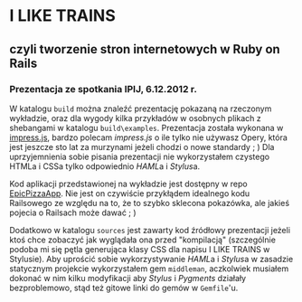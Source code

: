 # I LIKE TRAINS
## czyli tworzenie stron internetowych w Ruby on Rails
### Prezentacja ze spotkania IPIJ, 6.12.2012 r.

W katalogu `build` można znaleźć prezentację pokazaną na rzeczonym wykładzie, oraz dla wygody kilka przykładów w osobnych plikach z shebangami w katalogu `build\examples`.
Prezentacja została wykonana w [impress.js](https://github.com/bartaz/impress.js), bardzo polecam *impress.js* o ile tylko nie używasz Opery, która jest jeszcze sto lat za murzynami jeżeli chodzi o nowe standardy ; )
Dla uprzyjemnienia sobie pisania prezentacji nie wykorzystałem czystego HTMLa i CSSa tylko odpowiednio *HAML*a i *Stylus*a.

Kod aplikacji przedstawionej na wykładzie jest dostępny w repo [EpicPizzaApp](https://github.com/jaen/EpicPizzaApp).
Nie jest on czywiście przykłądem idealnego kodu Railsowego ze względu na to, że to szybko sklecona pokazówka, ale jakieś pojecia o Railsach może dawać ; )

Dodatkowo w katalogu `sources` jest zawarty kod źródłowy prezentacji jeżeli ktoś chce zobaczyć jak wyglądała ona przed "kompilacją" (szczególnie podoba mi się pętla generująca klasy CSS dla napisu I LIKE TRAINS w Stylusie).
Aby uprościć sobie wykorzystywanie *HAML*a i *Stylus*a w zasadzie statycznym projekcie wykorzystałem gem `middleman`, aczkolwiek musiałem dokonać w nim kilku modyfikacji aby *Stylus* i *Pygments* działały bezproblemowo, stąd też gitowe linki do gemów w `Gemfile`'u.
